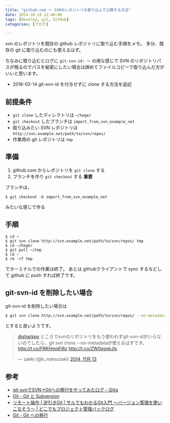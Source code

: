 ```yaml
---
title: "github.com へ SVNのレポジトリを取り込んで公開する方法"
date: 2014-10-19 13:48:00
tags: [Develop, git, GitHub]
categories: [ブログ]

---
```


svn のレポジトリを既存の github レポジトリに取り込む手順をメモ。 多分、既存の git に取り込むのにも使えるはず。

ちなみに取り込むとログに `git-svn-id: 〜` の用な感じで SVN のリポジトリパスが残るのでパスを秘密にしたい場合は諦めてファイルコピーで取り込んだ方がいいと思います。

* 2016-02-14 git-svn-id を付与せずに clone する方法を追記

## 前提条件

  * `git clone` したディレクトリは `~/hoge/`
  * `git checkout` したブランチは `import_from_svn_example_net`
  * 取り込みたい SVN レポジトリは `http://svn.example.net/path/to/svn/repos/`
  * 作業用の git レポジトリは `tmp`

## 準備

  1. github.com からレポジトリを `git clone` する
  2. ブランチを作り `git checkout` する **重要**

ブランチは、

    $ git checkout -b import_from_svn_example_net
    

みたいな感じで作る

## 手順

    $ cd ~
    $ git svn clone http://svn.example.net/path/to/svn/repos/ tmp
    $ cd ~/hoge/
    $ git pull ~/tmp
    $ cd ~
    $ rm -rf tmp
    

でターミナルでの作業は終了。 あとは githubクライアントで sync するなどして github に push すれば終了です。

## git-svn-id を削除したい場合

git-svn-id を削除したい場合は

```bash
$ git svn clone http://svn.example.net/path/to/svn/repos/ --no-metadata tmp
```

とすると良いようです。

<blockquote class="twitter-tweet" data-lang="ja"><p lang="ja" dir="ltr"><a href="https://twitter.com/sharkpp">@sharkpp</a> ところでsvnのリポジトリをもう使わわずgit-svn-idがいらないのでしたら、git svn clone --no-metadataが使えるはずです。 <a href="http://t.co/FRKHmnEj6z">http://t.co/FRKHmnEj6z</a> <a href="http://t.co/ZWGezekJls">http://t.co/ZWGezekJls</a></p>&mdash; zakki (@k_matsuzaki) <a href="https://twitter.com/k_matsuzaki/status/532728589444063232">2014, 11月 13</a></blockquote>
<script async src="//platform.twitter.com/widgets.js" charset="utf-8"></script>

## 参考

* [git-svnでSVN→Gitへの移行をやってみたログ - Qiita](http://qiita.com/hidekuro/items/4727715fbda8f10b6b11)
* [Git - Git と Subversion](http://git-scm.com/book/ja/Git%E3%81%A8%E3%81%9D%E3%81%AE%E4%BB%96%E3%81%AE%E3%82%B7%E3%82%B9%E3%83%86%E3%83%A0%E3%81%AE%E9%80%A3%E6%90%BA-Git-%E3%81%A8-Subversion#はじめましょう)
* [リモート操作 | 逆引きGit | サルでもわかるGit入門 〜バージョン管理を使いこなそう〜 | どこでもプロジェクト管理バックログ](http://www.backlog.jp/git-guide/reference/remote.html#sec7)
* [Git - Git への移行](http://git-scm.com/book/ja/v1/Git%E3%81%A8%E3%81%9D%E3%81%AE%E4%BB%96%E3%81%AE%E3%82%B7%E3%82%B9%E3%83%86%E3%83%A0%E3%81%AE%E9%80%A3%E6%90%BA-Git-%E3%81%B8%E3%81%AE%E7%A7%BB%E8%A1%8C)
